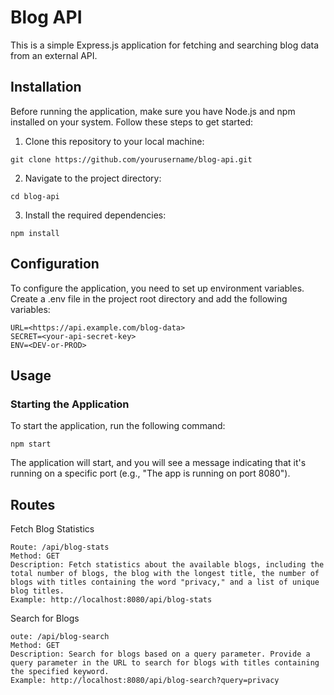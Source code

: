 # Blog API

This is a simple Express.js application for fetching and searching blog data from an external API.

## Installation

Before running the application, make sure you have Node.js and npm installed on your system. Follow these steps to get started:

1. Clone this repository to your local machine:

```
git clone https://github.com/yourusername/blog-api.git
```

2. Navigate to the project directory:

```
cd blog-api
```
3. Install the required dependencies:

```
npm install
```

## Configuration

To configure the application, you need to set up environment variables. Create a .env file in the project root directory and add the following variables:

```
URL=<https://api.example.com/blog-data>
SECRET=<your-api-secret-key>
ENV=<DEV-or-PROD>
```

## Usage

### Starting the Application

To start the application, run the following command:

```
npm start
```

The application will start, and you will see a message indicating that it's running on a specific port (e.g., "The app is running on port 8080").

## Routes

Fetch Blog Statistics

```
Route: /api/blog-stats
Method: GET
Description: Fetch statistics about the available blogs, including the total number of blogs, the blog with the longest title, the number of blogs with titles containing the word "privacy," and a list of unique blog titles.
Example: http://localhost:8080/api/blog-stats
```

Search for Blogs

```
oute: /api/blog-search
Method: GET
Description: Search for blogs based on a query parameter. Provide a query parameter in the URL to search for blogs with titles containing the specified keyword.
Example: http://localhost:8080/api/blog-search?query=privacy
```

